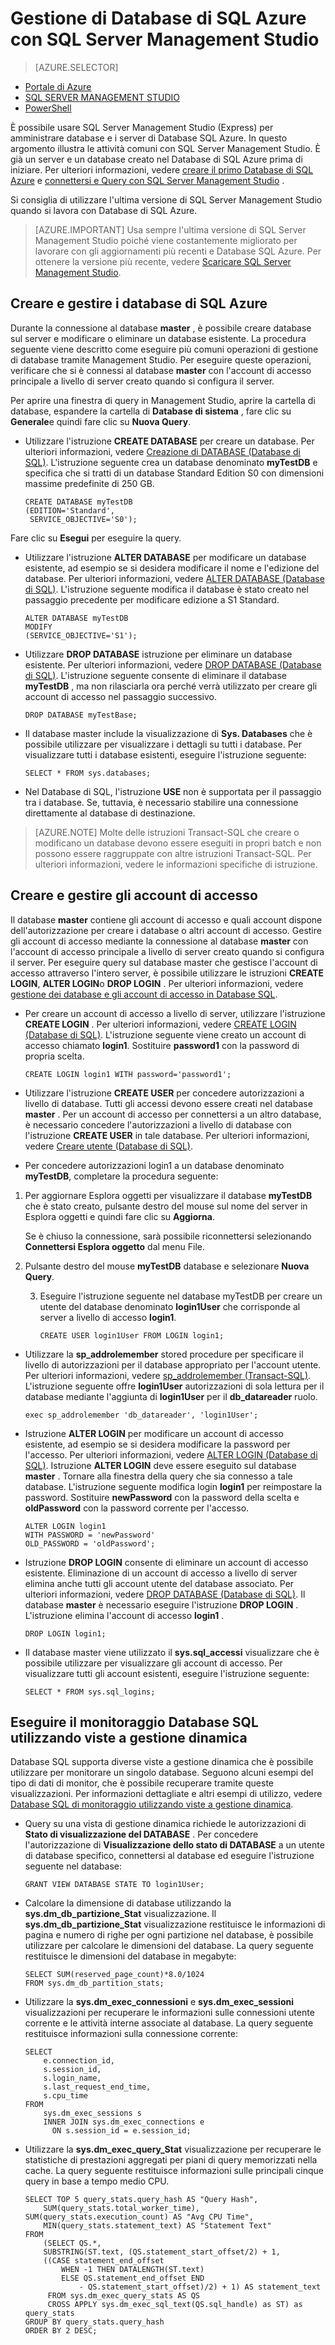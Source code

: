 <properties 
    pageTitle="Gestire un Database SQL con SQL Server Management Studio | Microsoft Azure" 
    description="Informazioni su come usare SQL Server Management Studio per gestire i Database di SQL Server e database." 
    services="sql-database" 
    documentationCenter=".net" 
    authors="stevestein" 
    manager="jhubbard" 
    editor="tysonn"/>

<tags 
    ms.service="sql-database" 
    ms.workload="data-management" 
    ms.tgt_pltfrm="na" 
    ms.devlang="na" 
    ms.topic="article" 
    ms.date="09/29/2016" 
    ms.author="sstein"/>


# <a name="managing-azure-sql-database-using-sql-server-management-studio"></a>Gestione di Database di SQL Azure con SQL Server Management Studio 


> [AZURE.SELECTOR]
- [Portale di Azure](sql-database-manage-portal.md)
- [SQL SERVER MANAGEMENT STUDIO](sql-database-manage-azure-ssms.md)
- [PowerShell](sql-database-manage-powershell.md)

È possibile usare SQL Server Management Studio (Express) per amministrare database e i server di Database SQL Azure. In questo argomento illustra le attività comuni con SQL Server Management Studio. È già un server e un database creato nel Database di SQL Azure prima di iniziare. Per ulteriori informazioni, vedere [creare il primo Database di SQL Azure](sql-database-get-started.md) e [connettersi e Query con SQL Server Management Studio](sql-database-connect-query-ssms.md) .

Si consiglia di utilizzare l'ultima versione di SQL Server Management Studio quando si lavora con Database di SQL Azure. 

> [AZURE.IMPORTANT] Usa sempre l'ultima versione di SQL Server Management Studio poiché viene costantemente migliorato per lavorare con gli aggiornamenti più recenti e Database SQL Azure. Per ottenere la versione più recente, vedere [Scaricare SQL Server Management Studio](https://msdn.microsoft.com/library/mt238290.aspx).



## <a name="create-and-manage-azure-sql-databases"></a>Creare e gestire i database di SQL Azure

Durante la connessione al database **master** , è possibile creare database sul server e modificare o eliminare un database esistente. La procedura seguente viene descritto come eseguire più comuni operazioni di gestione di database tramite Management Studio. Per eseguire queste operazioni, verificare che si è connessi al database **master** con l'account di accesso principale a livello di server creato quando si configura il server.

Per aprire una finestra di query in Management Studio, aprire la cartella di database, espandere la cartella di **Database di sistema** , fare clic su **Generale**e quindi fare clic su **Nuova Query**.

-   Utilizzare l'istruzione **CREATE DATABASE** per creare un database. Per ulteriori informazioni, vedere [Creazione di DATABASE (Database di SQL)](https://msdn.microsoft.com/library/dn268335.aspx). L'istruzione seguente crea un database denominato **myTestDB** e specifica che si tratti di un database Standard Edition S0 con dimensioni massime predefinite di 250 GB.

        CREATE DATABASE myTestDB
        (EDITION='Standard',
         SERVICE_OBJECTIVE='S0');

Fare clic su **Esegui** per eseguire la query.

-   Utilizzare l'istruzione **ALTER DATABASE** per modificare un database esistente, ad esempio se si desidera modificare il nome e l'edizione del database. Per ulteriori informazioni, vedere [ALTER DATABASE (Database di SQL)](https://msdn.microsoft.com/library/ms174269.aspx). L'istruzione seguente modifica il database è stato creato nel passaggio precedente per modificare edizione a S1 Standard.

        ALTER DATABASE myTestDB
        MODIFY
        (SERVICE_OBJECTIVE='S1');

-   Utilizzare **DROP DATABASE** istruzione per eliminare un database esistente. Per ulteriori informazioni, vedere [DROP DATABASE (Database di SQL)](https://msdn.microsoft.com/library/ms178613.aspx). L'istruzione seguente consente di eliminare il database **myTestDB** , ma non rilasciarla ora perché verrà utilizzato per creare gli account di accesso nel passaggio successivo.

        DROP DATABASE myTestBase;

-   Il database master include la visualizzazione di **Sys. Databases** che è possibile utilizzare per visualizzare i dettagli su tutti i database. Per visualizzare tutti i database esistenti, eseguire l'istruzione seguente:

        SELECT * FROM sys.databases;

-   Nel Database di SQL, l'istruzione **USE** non è supportata per il passaggio tra i database. Se, tuttavia, è necessario stabilire una connessione direttamente al database di destinazione.

>[AZURE.NOTE] Molte delle istruzioni Transact-SQL che creare o modificano un database devono essere eseguiti in propri batch e non possono essere raggruppate con altre istruzioni Transact-SQL. Per ulteriori informazioni, vedere le informazioni specifiche di istruzione.

## <a name="create-and-manage-logins"></a>Creare e gestire gli account di accesso

Il database **master** contiene gli account di accesso e quali account dispone dell'autorizzazione per creare i database o altri account di accesso. Gestire gli account di accesso mediante la connessione al database **master** con l'account di accesso principale a livello di server creato quando si configura il server. Per eseguire query sul database master che gestisce l'account di accesso attraverso l'intero server, è possibile utilizzare le istruzioni **CREATE LOGIN**, **ALTER LOGIN**o **DROP LOGIN** . Per ulteriori informazioni, vedere [gestione dei database e gli account di accesso in Database SQL](http://msdn.microsoft.com/library/azure/ee336235.aspx). 


-   Per creare un account di accesso a livello di server, utilizzare l'istruzione **CREATE LOGIN** . Per ulteriori informazioni, vedere [CREATE LOGIN (Database di SQL)](https://msdn.microsoft.com/library/ms189751.aspx). L'istruzione seguente viene creato un account di accesso chiamato **login1**. Sostituire **password1** con la password di propria scelta.

        CREATE LOGIN login1 WITH password='password1';

-   Utilizzare l'istruzione **CREATE USER** per concedere autorizzazioni a livello di database. Tutti gli accessi devono essere creati nel database **master** . Per un account di accesso per connettersi a un altro database, è necessario concedere l'autorizzazioni a livello di database con l'istruzione **CREATE USER** in tale database. Per ulteriori informazioni, vedere [Creare utente (Database di SQL)](https://msdn.microsoft.com/library/ms173463.aspx). 

-   Per concedere autorizzazioni login1 a un database denominato **myTestDB**, completare la procedura seguente:

 1.  Per aggiornare Esplora oggetti per visualizzare il database **myTestDB** che è stato creato, pulsante destro del mouse sul nome del server in Esplora oggetti e quindi fare clic su **Aggiorna**.  

     Se è chiuso la connessione, sarà possibile riconnettersi selezionando **Connettersi Esplora oggetto** dal menu File.

 2. Pulsante destro del mouse **myTestDB** database e selezionare **Nuova Query**.

    3.  Eseguire l'istruzione seguente nel database myTestDB per creare un utente del database denominato **login1User** che corrisponde al server a livello di accesso **login1**.

            CREATE USER login1User FROM LOGIN login1;

-   Utilizzare la **sp\_addrolemember** stored procedure per specificare il livello di autorizzazioni per il database appropriato per l'account utente. Per ulteriori informazioni, vedere [sp_addrolemember (Transact-SQL)](http://msdn.microsoft.com/library/ms187750.aspx). L'istruzione seguente offre **login1User** autorizzazioni di sola lettura per il database mediante l'aggiunta di **login1User** per il **db\_datareader** ruolo.

        exec sp_addrolemember 'db_datareader', 'login1User';    

-   Istruzione **ALTER LOGIN** per modificare un account di accesso esistente, ad esempio se si desidera modificare la password per l'accesso. Per ulteriori informazioni, vedere [ALTER LOGIN (Database di SQL)](https://msdn.microsoft.com/library/ms189828.aspx). Istruzione **ALTER LOGIN** deve essere eseguito sul database **master** . Tornare alla finestra della query che sia connesso a tale database. L'istruzione seguente modifica login **login1** per reimpostare la password. Sostituire **newPassword** con la password della scelta e **oldPassword** con la password corrente per l'accesso.

        ALTER LOGIN login1
        WITH PASSWORD = 'newPassword'
        OLD_PASSWORD = 'oldPassword';

-   Istruzione **DROP LOGIN** consente di eliminare un account di accesso esistente. Eliminazione di un account di accesso a livello di server elimina anche tutti gli account utente del database associato. Per ulteriori informazioni, vedere [DROP DATABASE (Database di SQL)](https://msdn.microsoft.com/library/ms178613.aspx). Il database **master** è necessario eseguire l'istruzione **DROP LOGIN** . L'istruzione elimina l'account di accesso **login1** .

        DROP LOGIN login1;

-   Il database master viene utilizzato il **sys.sql\_accessi** visualizzare che è possibile utilizzare per visualizzare gli account di accesso. Per visualizzare tutti gli account esistenti, eseguire l'istruzione seguente:

        SELECT * FROM sys.sql_logins;

## <a name="monitor-sql-database-using-dynamic-management-views"></a>Eseguire il monitoraggio Database SQL utilizzando viste a gestione dinamica

Database SQL supporta diverse viste a gestione dinamica che è possibile utilizzare per monitorare un singolo database. Seguono alcuni esempi del tipo di dati di monitor, che è possibile recuperare tramite queste visualizzazioni. Per informazioni dettagliate e altri esempi di utilizzo, vedere [Database SQL di monitoraggio utilizzando viste a gestione dinamica](https://msdn.microsoft.com/library/azure/ff394114.aspx).

-   Query su una vista di gestione dinamica richiede le autorizzazioni di **Stato di visualizzazione del DATABASE** . Per concedere l'autorizzazione di **Visualizzazione dello stato di DATABASE** a un utente di database specifico, connettersi al database ed eseguire l'istruzione seguente nel database:

        GRANT VIEW DATABASE STATE TO login1User;

-   Calcolare la dimensione di database utilizzando la **sys.dm\_db\_partizione\_Stat** visualizzazione. Il **sys.dm\_db\_partizione\_Stat** visualizzazione restituisce le informazioni di pagina e numero di righe per ogni partizione nel database, è possibile utilizzare per calcolare le dimensioni del database. La query seguente restituisce le dimensioni del database in megabyte:

        SELECT SUM(reserved_page_count)*8.0/1024
        FROM sys.dm_db_partition_stats;   

-   Utilizzare la **sys.dm\_exec\_connessioni** e **sys.dm\_exec\_sessioni** visualizzazioni per recuperare le informazioni sulle connessioni utente corrente e le attività interne associate al database. La query seguente restituisce informazioni sulla connessione corrente:

        SELECT
            e.connection_id,
            s.session_id,
            s.login_name,
            s.last_request_end_time,
            s.cpu_time
        FROM
            sys.dm_exec_sessions s
            INNER JOIN sys.dm_exec_connections e
              ON s.session_id = e.session_id;

-   Utilizzare la **sys.dm\_exec\_query\_Stat** visualizzazione per recuperare le statistiche di prestazioni aggregati per piani di query memorizzati nella cache. La query seguente restituisce informazioni sulle principali cinque query in base a tempo medio CPU.

        SELECT TOP 5 query_stats.query_hash AS "Query Hash",
            SUM(query_stats.total_worker_time), SUM(query_stats.execution_count) AS "Avg CPU Time",
            MIN(query_stats.statement_text) AS "Statement Text"
        FROM
            (SELECT QS.*,
            SUBSTRING(ST.text, (QS.statement_start_offset/2) + 1,
            ((CASE statement_end_offset
                WHEN -1 THEN DATALENGTH(ST.text)
                ELSE QS.statement_end_offset END
                    - QS.statement_start_offset)/2) + 1) AS statement_text
             FROM sys.dm_exec_query_stats AS QS
             CROSS APPLY sys.dm_exec_sql_text(QS.sql_handle) as ST) as query_stats
        GROUP BY query_stats.query_hash
        ORDER BY 2 DESC;
 
 
